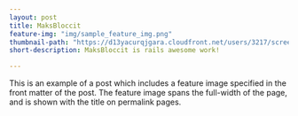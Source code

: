 ```yaml
---
layout: post
title: MaksBloccit
feature-img: "img/sample_feature_img.png"
thumbnail-path: "https://d13yacurqjgara.cloudfront.net/users/3217/screenshots/2030974/bloctalk_1x.png"
short-description: MaksBloccit is rails awesome work!

---
```

This is an example of a post which includes a feature image specified in the front matter of the post. The feature image spans the full-width of the page, and is shown with the title on permalink pages.
